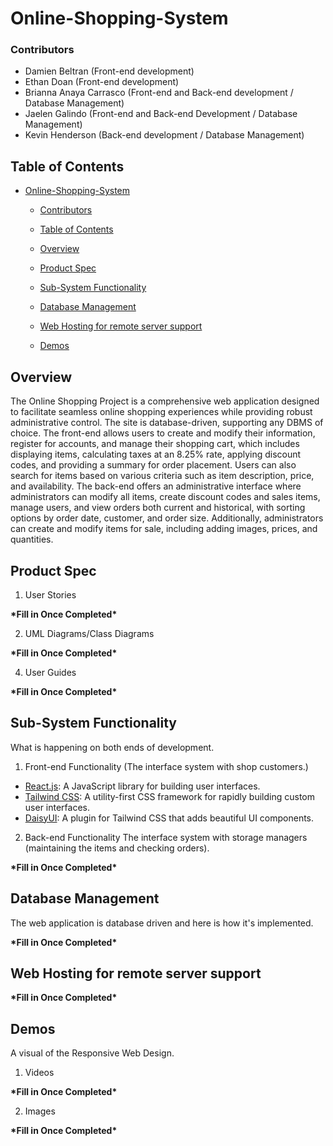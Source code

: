 # Online-Shopping-System

### Contributors

- Damien Beltran (Front-end development)
- Ethan Doan (Front-end development)
- Brianna Anaya Carrasco (Front-end and Back-end development / Database Management)
- Jaelen Galindo (Front-end and Back-end Development / Database Management)
- Kevin Henderson (Back-end development / Database Management)

## Table of Contents

- [Online-Shopping-System](#online-shopping-system)
  - [Contributors](#contributors)

  - [Table of Contents](#table-of-contents)
  - [Overview](#overview)
  - [Product Spec](#product-spec)
  - [Sub-System Functionality](#sub-system-functionality)
  - [Database Management](#database-management)
  - [Web Hosting for remote server support](#web-hosting-for-remote-server-support)
  - [Demos](#demos)

## Overview

The Online Shopping Project is a comprehensive web application designed to facilitate seamless online shopping experiences while providing robust administrative control. The site is database-driven, supporting any DBMS of choice. The front-end allows users to create and modify their information, register for accounts, and manage their shopping cart, which includes displaying items, calculating taxes at an 8.25% rate, applying discount codes, and providing a summary for order placement. Users can also search for items based on various criteria such as item description, price, and availability. The back-end offers an administrative interface where administrators can modify all items, create discount codes and sales items, manage users, and view orders both current and historical, with sorting options by order date, customer, and order size. Additionally, administrators can create and modify items for sale, including adding images, prices, and quantities.

## Product Spec

1. User Stories

**\***Fill in Once Completed**\***

2. UML Diagrams/Class Diagrams

**\***Fill in Once Completed**\***

4. User Guides

**\***Fill in Once Completed**\***

## Sub-System Functionality


What is happening on both ends of development.

1. Front-end Functionality (The interface system with shop customers.)

- [React.js](https://reactjs.org/): A JavaScript library for building user interfaces.
- [Tailwind CSS](https://tailwindcss.com/): A utility-first CSS framework for rapidly building custom user interfaces.
- [DaisyUI](https://daisyui.com/): A plugin for Tailwind CSS that adds beautiful UI components.

2. Back-end Functionality The interface system with storage managers (maintaining the items and checking orders).

**\***Fill in Once Completed**\***

## Database Management

The web application is database driven and here is how it's implemented.

**\***Fill in Once Completed**\***

## Web Hosting for remote server support

**\***Fill in Once Completed**\***

## Demos


A visual of the Responsive Web Design.

1. Videos

**\***Fill in Once Completed**\***

2. Images

**\***Fill in Once Completed**\***

